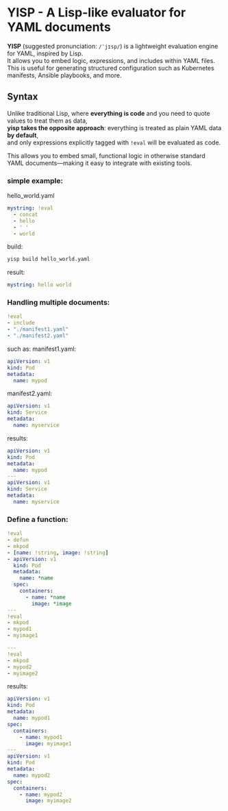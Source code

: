 # YISP - A Lisp-like evaluator for YAML documents

**YISP** (suggested pronunciation: `/ˈjɪsp/`) is a lightweight evaluation engine for YAML, inspired by Lisp.  
It allows you to embed logic, expressions, and includes within YAML files.  
This is useful for generating structured configuration such as Kubernetes manifests, Ansible playbooks, and more.

## Syntax

Unlike traditional Lisp, where **everything is code** and you need to quote values to treat them as data,  
**yisp takes the opposite approach**: everything is treated as plain YAML data **by default**,  
and only expressions explicitly tagged with `!eval` will be evaluated as code.

This allows you to embed small, functional logic in otherwise standard YAML documents—making it easy to integrate with existing tools.

### simple example:

hello_world.yaml
```yaml
mystring: !eval
  - concat
  - hello
  - ' '
  - world
```

build:
```sh
yisp build hello_world.yaml
```

result:
```yaml
mystring: hello world
```

### Handling multiple documents:

```yaml
!eval
- include
- "./manifest1.yaml"
- "./manifest2.yaml"
```

such as:
manifest1.yaml:
```yaml 
apiVersion: v1
kind: Pod
metadata:
  name: mypod
```
manifest2.yaml:
```yaml
apiVersion: v1
kind: Service
metadata:
  name: myservice
```

results:
```yaml
apiVersion: v1
kind: Pod
metadata:
  name: mypod
---
apiVersion: v1
kind: Service
metadata:
  name: myservice
```

### Define a function:

```yaml
!eval
- defun
- mkpod
- [name: !string, image: !string]
- apiVersion: v1
  kind: Pod
  metadata:
    name: *name
  spec:
    containers:
      - name: *name
        image: *image
---
!eval
- mkpod
- mypod1
- myimage1

---
!eval
- mkpod
- mypod2
- myimage2
```

results:
```yaml
apiVersion: v1
kind: Pod
metadata:
  name: mypod1
spec:
  containers:
    - name: mypod1
      image: myimage1
---
apiVersion: v1
kind: Pod
metadata:
  name: mypod2
spec:
  containers:
    - name: mypod2
      image: myimage2
```

